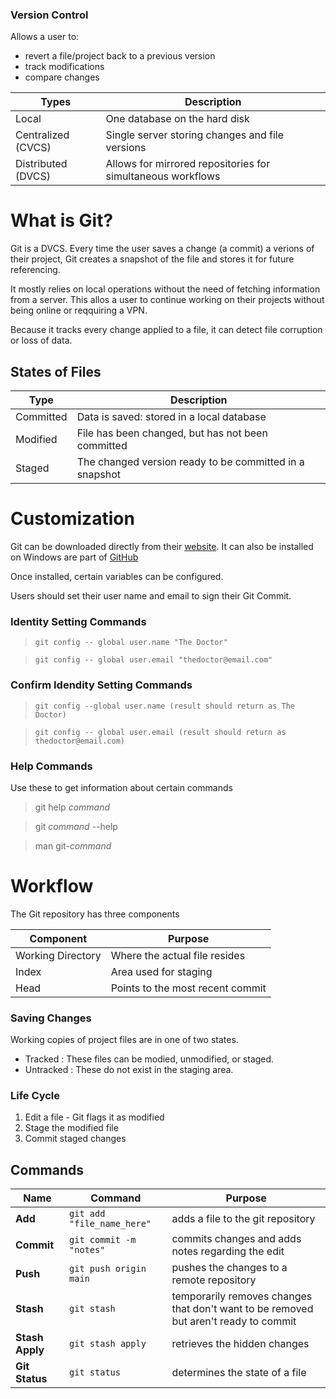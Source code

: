 ### Version Control

Allows a user to:
* revert a file/project back to a previous version
* track modifications
* compare changes

Types | Description
------ | -----
Local | One database on the hard disk
Centralized (CVCS) | Single server storing changes and file versions
Distributed (DVCS) | Allows for mirrored repositories for simultaneous workflows

# What is Git?

Git is a DVCS. Every time the user saves a change (a commit) a verions of their project, Git creates a snapshot of the file and stores it for future referencing. 

It mostly relies on local operations without the need of fetching information from a server. This allos a user to continue working on their projects without being online or reqquiring a VPN.

Because it tracks every change applied to a file, it can detect file corruption or loss of data. 

## States of Files

Type | Description
----- | -----
Committed | Data is saved: stored in a local database
Modified | File has been changed, but has not been committed
Staged | The changed version ready to be committed in a snapshot


# Customization 

Git can be downloaded directly from their [website](http://git-scm.com/downloads). It can also be installed on Windows are part of [GitHub](http://windows.github.com)

Once installed, certain variables can be configured. 

Users should set their user name and email to sign their Git Commit. 

### Identity Setting Commands
>`git config -- global user.name "The Doctor"`

>`git config -- global user.email "thedoctor@email.com"`

### Confirm Idendity Setting Commands
> `git config --global user.name (result should return as The Doctor)`

> `git config -- global user.email (result should return as thedoctor@email.com)`

### Help Commands
Use these to get information about certain commands

> git help *command*

> git *command* --help

> man git-*command*


# Workflow

The Git repository has three components

Component | Purpose
----- | -----
Working Directory | Where the actual file resides
Index | Area used for staging
Head | Points to the most recent commit

### Saving Changes
Working copies of project files are in one of two states.
* Tracked : These files can be modied, unmodified, or staged. 
* Untracked : These do not exist in the staging area. 

### Life Cycle
1. Edit a file - Git flags it as modified
2. Stage the modified file
3. Commit staged changes

## Commands

Name | Command | Purpose
----- | ----- | -----
**Add** | `git add "file_name_here"` | adds a file to the git repository
**Commit** | `git commit -m "notes"` | commits changes and adds notes regarding the edit
**Push** | `git push origin main` | pushes the changes to a remote repository
**Stash** | `git stash` | temporarily removes changes that don't want to be removed but aren't ready to commit
**Stash Apply** | `git stash apply` | retrieves the hidden changes 
**Git Status** | `git status` | determines the state of a file
